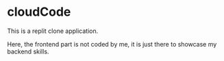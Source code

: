 # cloudCode

This is a replit clone application.

Here, the frontend part is not coded by me, it is just there to showcase my backend skills.
